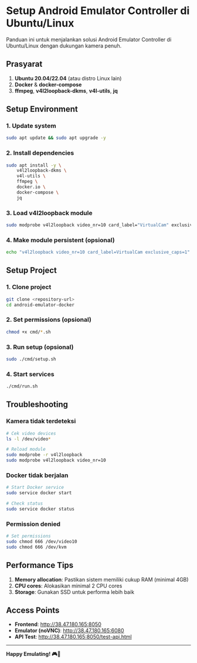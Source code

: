 # Setup Android Emulator Controller di Ubuntu/Linux

Panduan ini untuk menjalankan solusi Android Emulator Controller di Ubuntu/Linux dengan dukungan kamera penuh.

## Prasyarat

1. **Ubuntu 20.04/22.04** (atau distro Linux lain)
2. **Docker** & **docker-compose**
3. **ffmpeg**, **v4l2loopback-dkms**, **v4l-utils**, **jq**

## Setup Environment

### 1. Update system
```bash
sudo apt update && sudo apt upgrade -y
```

### 2. Install dependencies
```bash
sudo apt install -y \
    v4l2loopback-dkms \
    v4l-utils \
    ffmpeg \
    docker.io \
    docker-compose \
    jq
```

### 3. Load v4l2loopback module
```bash
sudo modprobe v4l2loopback video_nr=10 card_label="VirtualCam" exclusive_caps=1
```

### 4. Make module persistent (opsional)
```bash
echo "v4l2loopback video_nr=10 card_label=VirtualCam exclusive_caps=1" | sudo tee -a /etc/modules
```

## Setup Project

### 1. Clone project
```bash
git clone <repository-url>
cd android-emulator-docker
```

### 2. Set permissions (opsional)
```bash
chmod +x cmd/*.sh
```

### 3. Run setup (opsional)
```bash
sudo ./cmd/setup.sh
```

### 4. Start services
```bash
./cmd/run.sh
```

## Troubleshooting

### Kamera tidak terdeteksi
```bash
# Cek video devices
ls -l /dev/video*

# Reload module
sudo modprobe -r v4l2loopback
sudo modprobe v4l2loopback video_nr=10
```

### Docker tidak berjalan
```bash
# Start Docker service
sudo service docker start

# Check status
sudo service docker status
```

### Permission denied
```bash
# Set permissions
sudo chmod 666 /dev/video10
sudo chmod 666 /dev/kvm
```

## Performance Tips

1. **Memory allocation**: Pastikan sistem memiliki cukup RAM (minimal 4GB)
2. **CPU cores**: Alokasikan minimal 2 CPU cores
3. **Storage**: Gunakan SSD untuk performa lebih baik

## Access Points
- **Frontend**: http://38.47.180.165:8050
- **Emulator (noVNC)**: http://38.47.180.165:6080
- **API Test**: http://38.47.180.165:8050/test-api.html

---
**Happy Emulating! 🎮📱** 